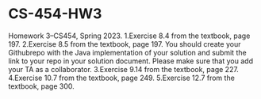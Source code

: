 # CS-454-HW3

Homework 3–CS454, Spring 2023.
1.Exercise 8.4 from the textbook, page 197. 
2.Exercise 8.5 from the textbook, page 197.
You should create your Githubrepo with the Java implementation of your solution 
and submit the link to your repo in your solution document. 
Please make sure that you add your TA as a collaborator.
3.Exercise 9.14 from the textbook, page 227. 
4.Exercise 10.7 from the textbook, page 249. 
5.Exercise 12.7 from the textbook, page 300.